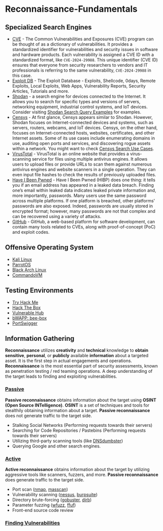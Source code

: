 # Reconnaissance-Fundamentals

## Specialized Search Engines

- [CVE](https://www.cve.org/) - The Common Vulnerabilities and Exposures (CVE) program can be thought of as a dictionary of vulnerabilities. It provides a standardized identifier for vulnerabilities and security issues in software and hardware products. Each vulnerability is assigned a CVE ID with a standardized format, like `CVE-2024-29988`. This unique identifier (CVE ID) ensures that everyone from security researchers to vendors and IT professionals is referring to the same vulnerability, `CVE-2024-29988` in this case.
- [Exploit DB](https://www.exploit-db.com/) - The Exploit Database - Exploits, Shellcode, 0days, Remote Exploits, Local Exploits, Web Apps, Vulnerability Reports, Security Articles, Tutorials and more.
- [Shodan](https://www.shodan.io/) - a search engine for devices connected to the Internet. It allows you to search for specific types and versions of servers, networking equipment, industrial control systems, and IoT devices. Consider visiting [Shodan Search Query Examples](https://www.shodan.io/search/examples) for examples.
- [Censys](https://search.censys.io/) - At first glance, Censys appears similar to Shodan. However, Shodan focuses on Internet-connected devices and systems, such as servers, routers, webcams, and IoT devices. Censys, on the other hand, focuses on Internet-connected hosts, websites, certificates, and other Internet assets. Some of its use cases include enumerating domains in use, auditing open ports and services, and discovering rogue assets within a network. You might want to check [Censys Search Use Cases](https://support.censys.io/hc/en-us/articles/20720064229140-Censys-Search-Use-Cases).
- [VirusTotal](https://www.virustotal.com/) - VirusTotal is an online website that provides a virus-scanning service for files using multiple antivirus engines. It allows users to upload files or provide URLs to scan them against numerous antivirus engines and website scanners in a single operation. They can even input file hashes to check the results of previously uploaded files.
- [Have I Been Pwned](https://haveibeenpwned.com/) - Have I Been Pwned (HIBP) does one thing: it tells you if an email address has appeared in a leaked data breach. Finding one’s email within leaked data indicates leaked private information and, more importantly, passwords. Many users use the same password across multiple platforms. If one platform is breached, other platforms' passwords are also exposed. Indeed, passwords are usually stored in encrypted format; however, many passwords are not that complex and can be recovered using a variety of attacks.
- [GitHub](https://github.com/) - GitHub, a web-based platform for software development, can contain many tools related to CVEs, along with proof-of-concept (PoC) and exploit codes.

## Offensive Operating System

- [Kali Linux](https://www.kali.org/)
- [ParrotOS](https://www.parrotsec.org/)
- [Black Arch Linux](https://blackarch.org/)
- [CommandoVM](https://github.com/mandiant/commando-vm)

## Testing Environments

- [Try Hack Me](https://tryhackme.com/)
- [Hack The Box](https://www.hackthebox.com/)
- [Vulnerable Hub](https://www.vulnhub.com/)
- [bWAPP: bee-box](https://www.vulnhub.com/entry/bwapp-bee-box-v16,53/)
- [PortSwigger](https://portswigger.net/)

## Information Gathering

**Reconnaissance** utilizes **creativity** and **technical** knowledge to **obtain sensitive**, **personal**, or **publicly** available **information** about a targeted asset. It is the first step in actual engagements and operations. **Reconnaissance** is the most essential part of security assessments, known as penetration testing / red teaming operations. A deep understanding of the target leads to finding and exploiting vulnerabilities.

### [Passive](01.%20Passive%20Reconnaissance)

**Passive reconnaissance** obtains information about the target using **OSINT (Open Source INTelligence)**. **OSINT** is a set of techniques and tools for stealthily obtaining information about a target. **Passive reconnaissance** does not generate traffic to the target side. 

- Stalking Social Networks (Performing requests towards their servers)
- Searching for Code Repositories / Pastebins (Performing requests towards their servers)
- Utilizing third-party scanning tools (like [DNSdumbster](https://dnsdumpster.com/))
- Querying Google and other search engines.


### [Active](02.%20Active%20Reconnaissance)

**Active reconnaissance** obtains information about the
target by utilizing aggressive tools like scanners, fuzzers, and more. **Passive reconnaissance** does generate traffic to the target side. 

- Port scan ([nmap](https://www.kali.org/tools/nmap/), [masscan](https://www.kali.org/tools/masscan/))
- Vulnerability scanning ([nessus](https://www.tenable.com/blog/getting-started-with-nessus-on-kali-linux), [burpsuite](https://www.kali.org/tools/burpsuite/))
- Directory brute-forcing ([gobuster](https://www.kali.org/tools/gobuster/), [dirb](https://www.kali.org/tools/dirb/))
- Parameter fuzzing ([wfuzz](https://www.kali.org/tools/wfuzz/), [ffuf](https://www.kali.org/tools/ffuf/))
- Front-end source code review


### [Finding Vulnerabilities]()

